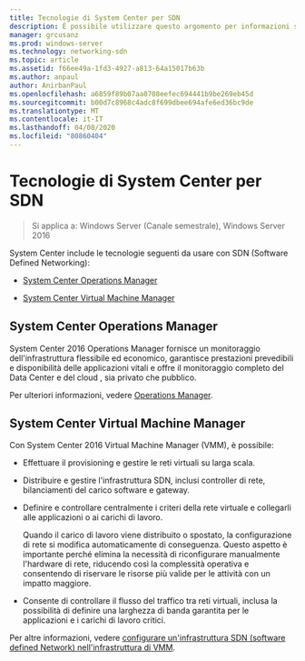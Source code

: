 ```yaml
---
title: Tecnologie di System Center per SDN
description: È possibile utilizzare questo argomento per informazioni sulle tecnologie SDN (Software Defined Networking) disponibili in System Center.
manager: grcusanz
ms.prod: windows-server
ms.technology: networking-sdn
ms.topic: article
ms.assetid: f66ee49a-1fd3-4927-a813-64a15017b63b
ms.author: anpaul
author: AnirbanPaul
ms.openlocfilehash: a6859f89b07aa0708eefec694441b9be269eb45d
ms.sourcegitcommit: b00d7c8968c4adc8f699dbee694afe6ed36bc9de
ms.translationtype: MT
ms.contentlocale: it-IT
ms.lasthandoff: 04/08/2020
ms.locfileid: "80860404"
---
```

# <a name="system-center-technologies-for-sdn"></a>Tecnologie di System Center per SDN

>Si applica a: Windows Server (Canale semestrale), Windows Server 2016

System Center include le tecnologie seguenti da usare con SDN (Software Defined Networking):  
  
-   [System Center Operations Manager](#bkmk_scom)  
  
-   [System Center Virtual Machine Manager](#bkmk_scvmm)  
  
  
## <a name="system-center-operations-manager"></a><a name="bkmk_scom"></a>System Center Operations Manager  
System Center 2016 Operations Manager fornisce un monitoraggio dell'infrastruttura flessibile ed economico, garantisce prestazioni prevedibili e disponibilità delle applicazioni vitali e offre il monitoraggio completo del Data Center e del cloud , sia privato che pubblico.  
  
Per ulteriori informazioni, vedere [Operations Manager](https://technet.microsoft.com/library/hh205987.aspx).  
  
## <a name="system-center-virtual-machine-manager"></a><a name="bkmk_scvmm"></a>System Center Virtual Machine Manager  
Con System Center 2016 Virtual Machine Manager (VMM), è possibile:

- Effettuare il provisioning e gestire le reti virtuali su larga scala.
- Distribuire e gestire l'infrastruttura SDN, inclusi controller di rete, bilanciamenti del carico software e gateway. 
- Definire e controllare centralmente i criteri della rete virtuale e collegarli alle applicazioni o ai carichi di lavoro. 

  Quando il carico di lavoro viene distribuito o spostato, la configurazione di rete si modifica automaticamente di conseguenza. Questo aspetto è importante perché elimina la necessità di riconfigurare manualmente l'hardware di rete, riducendo così la complessità operativa e consentendo di riservare le risorse più valide per le attività con un impatto maggiore. 
- Consente di controllare il flusso del traffico tra reti virtuali, inclusa la possibilità di definire una larghezza di banda garantita per le applicazioni e i carichi di lavoro critici.  
  

Per altre informazioni, vedere [configurare un'infrastruttura SDN (software defined Network) nell'infrastruttura di VMM](https://technet.microsoft.com/system-center-docs/vmm/scenario/sdn-overview).  
    

  